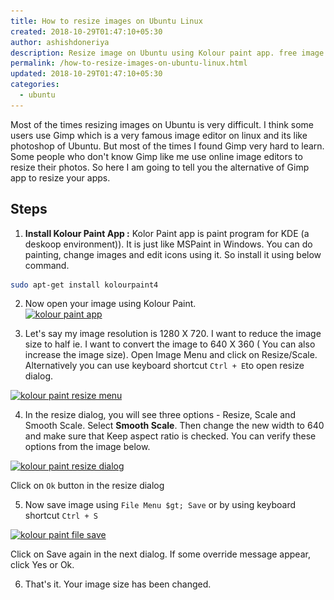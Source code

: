 ```yaml
---
title: How to resize images on Ubuntu Linux
created: 2018-10-29T01:47:10+05:30
author: ashishdoneriya
description: Resize image on Ubuntu using Kolour paint app. free image resizer software
permalink: /how-to-resize-images-on-ubuntu-linux.html
updated: 2018-10-29T01:47:10+05:30
categories:
  - ubuntu
---
```


Most of the times resizing images on Ubuntu is very difficult. I think some users use Gimp which is a very famous image editor on linux and its like photoshop of Ubuntu. But most of the times I found Gimp very hard to learn. Some people who don't know Gimp like me use online image editors to resize their photos. So here I am going to tell you the alternative of Gimp app to resize your apps.

## Steps

1. **Install Kolour Paint App :** Kolor Paint app is paint program for KDE (a deskoop environment)). It is just like MSPaint in Windows. You can do painting, change images and edit icons using it. So install it using below command.

```bash
sudo apt-get install kolourpaint4
```

2. Now open your image using Kolour Paint.  
[<img loading="lazy" src="/wp-content/uploads/2018/10/kolour-paint.png" alt="kolour paint app" width="820" height="461" class="aligncenter size-full wp-image-1131" srcset="/wp-content/uploads/2018/10/kolour-paint.png 820w, /wp-content/uploads/2018/10/kolour-paint-500x281.png 500w, /wp-content/uploads/2018/10/kolour-paint-400x225.png 400w" sizes="(max-width: 820px) 100vw, 820px" />](/wp-content/uploads/2018/10/kolour-paint.png)

3. Let's say my image resolution is 1280 X 720. I want to reduce the image size to half ie. I want to convert the image to 640 X 360 ( You can also increase the image size). Open Image Menu and click on Resize/Scale. Alternatively you can use keyboard shortcut `Ctrl + E`to open resize dialog.

[<img loading="lazy" src="/wp-content/uploads/2018/10/kolour-paint-resize-menu.png" alt="kolour paint resize menu" width="1301" height="744" class="aligncenter size-full wp-image-1132" srcset="/wp-content/uploads/2018/10/kolour-paint-resize-menu.png 1301w, /wp-content/uploads/2018/10/kolour-paint-resize-menu-500x286.png 500w, /wp-content/uploads/2018/10/kolour-paint-resize-menu-1024x586.png 1024w, /wp-content/uploads/2018/10/kolour-paint-resize-menu-982x562.png 982w, /wp-content/uploads/2018/10/kolour-paint-resize-menu-400x229.png 400w" sizes="(max-width: 1301px) 100vw, 1301px" />](/wp-content/uploads/2018/10/kolour-paint-resize-menu.png)

4. In the resize dialog, you will see three options - Resize, Scale and Smooth Scale. Select **Smooth Scale**. Then change the new width to 640 and make sure that Keep aspect ratio is checked. You can verify these options from the image below.

[<img loading="lazy" src="/wp-content/uploads/2018/10/kolour-paint-resize-dialog.png" alt="kolour paint resize dialog" width="419" height="425" class="aligncenter size-full wp-image-1133" srcset="/wp-content/uploads/2018/10/kolour-paint-resize-dialog.png 419w, /wp-content/uploads/2018/10/kolour-paint-resize-dialog-394x400.png 394w" sizes="(max-width: 419px) 100vw, 419px" />](/wp-content/uploads/2018/10/kolour-paint-resize-dialog.png)

Click on `Ok` button in the resize dialog

5. Now save image using  `File Menu $gt; Save` or by using keyboard shortcut `Ctrl + S`

[<img loading="lazy" src="/wp-content/uploads/2018/10/kolour-paint-file-save.png" alt="kolour paint file save" width="1301" height="744" class="aligncenter size-full wp-image-1134" srcset="/wp-content/uploads/2018/10/kolour-paint-file-save.png 1301w, /wp-content/uploads/2018/10/kolour-paint-file-save-500x286.png 500w, /wp-content/uploads/2018/10/kolour-paint-file-save-1024x586.png 1024w, /wp-content/uploads/2018/10/kolour-paint-file-save-982x562.png 982w, /wp-content/uploads/2018/10/kolour-paint-file-save-400x229.png 400w" sizes="(max-width: 1301px) 100vw, 1301px" />](/wp-content/uploads/2018/10/kolour-paint-file-save.png)

Click on Save again in the next dialog. If some override message appear, click Yes or Ok.

6. That's it. Your image size has been changed.
